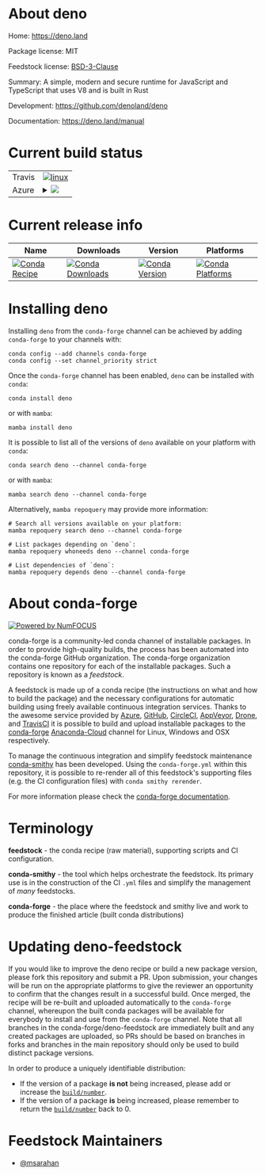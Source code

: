 About deno
==========

Home: https://deno.land

Package license: MIT

Feedstock license: [BSD-3-Clause](https://github.com/conda-forge/deno-feedstock/blob/main/LICENSE.txt)

Summary: A simple, modern and secure runtime for JavaScript and TypeScript that uses V8 and is built in Rust

Development: https://github.com/denoland/deno

Documentation: https://deno.land/manual

Current build status
====================


<table><tr>
    <td>Travis</td>
    <td>
      <a href="https://app.travis-ci.com/conda-forge/deno-feedstock">
        <img alt="linux" src="https://img.shields.io/travis/com/conda-forge/deno-feedstock/main.svg?label=Linux">
      </a>
    </td>
  </tr>
    
  <tr>
    <td>Azure</td>
    <td>
      <details>
        <summary>
          <a href="https://dev.azure.com/conda-forge/feedstock-builds/_build/latest?definitionId=14856&branchName=main">
            <img src="https://dev.azure.com/conda-forge/feedstock-builds/_apis/build/status/deno-feedstock?branchName=main">
          </a>
        </summary>
        <table>
          <thead><tr><th>Variant</th><th>Status</th></tr></thead>
          <tbody><tr>
              <td>linux_64</td>
              <td>
                <a href="https://dev.azure.com/conda-forge/feedstock-builds/_build/latest?definitionId=14856&branchName=main">
                  <img src="https://dev.azure.com/conda-forge/feedstock-builds/_apis/build/status/deno-feedstock?branchName=main&jobName=linux&configuration=linux_64_" alt="variant">
                </a>
              </td>
            </tr><tr>
              <td>linux_aarch64</td>
              <td>
                <a href="https://dev.azure.com/conda-forge/feedstock-builds/_build/latest?definitionId=14856&branchName=main">
                  <img src="https://dev.azure.com/conda-forge/feedstock-builds/_apis/build/status/deno-feedstock?branchName=main&jobName=linux&configuration=linux_aarch64_" alt="variant">
                </a>
              </td>
            </tr><tr>
              <td>linux_ppc64le</td>
              <td>
                <a href="https://dev.azure.com/conda-forge/feedstock-builds/_build/latest?definitionId=14856&branchName=main">
                  <img src="https://dev.azure.com/conda-forge/feedstock-builds/_apis/build/status/deno-feedstock?branchName=main&jobName=linux&configuration=linux_ppc64le_" alt="variant">
                </a>
              </td>
            </tr><tr>
              <td>osx_64</td>
              <td>
                <a href="https://dev.azure.com/conda-forge/feedstock-builds/_build/latest?definitionId=14856&branchName=main">
                  <img src="https://dev.azure.com/conda-forge/feedstock-builds/_apis/build/status/deno-feedstock?branchName=main&jobName=osx&configuration=osx_64_" alt="variant">
                </a>
              </td>
            </tr><tr>
              <td>osx_arm64</td>
              <td>
                <a href="https://dev.azure.com/conda-forge/feedstock-builds/_build/latest?definitionId=14856&branchName=main">
                  <img src="https://dev.azure.com/conda-forge/feedstock-builds/_apis/build/status/deno-feedstock?branchName=main&jobName=osx&configuration=osx_arm64_" alt="variant">
                </a>
              </td>
            </tr><tr>
              <td>win_64</td>
              <td>
                <a href="https://dev.azure.com/conda-forge/feedstock-builds/_build/latest?definitionId=14856&branchName=main">
                  <img src="https://dev.azure.com/conda-forge/feedstock-builds/_apis/build/status/deno-feedstock?branchName=main&jobName=win&configuration=win_64_" alt="variant">
                </a>
              </td>
            </tr>
          </tbody>
        </table>
      </details>
    </td>
  </tr>
</table>

Current release info
====================

| Name | Downloads | Version | Platforms |
| --- | --- | --- | --- |
| [![Conda Recipe](https://img.shields.io/badge/recipe-deno-green.svg)](https://anaconda.org/conda-forge/deno) | [![Conda Downloads](https://img.shields.io/conda/dn/conda-forge/deno.svg)](https://anaconda.org/conda-forge/deno) | [![Conda Version](https://img.shields.io/conda/vn/conda-forge/deno.svg)](https://anaconda.org/conda-forge/deno) | [![Conda Platforms](https://img.shields.io/conda/pn/conda-forge/deno.svg)](https://anaconda.org/conda-forge/deno) |

Installing deno
===============

Installing `deno` from the `conda-forge` channel can be achieved by adding `conda-forge` to your channels with:

```
conda config --add channels conda-forge
conda config --set channel_priority strict
```

Once the `conda-forge` channel has been enabled, `deno` can be installed with `conda`:

```
conda install deno
```

or with `mamba`:

```
mamba install deno
```

It is possible to list all of the versions of `deno` available on your platform with `conda`:

```
conda search deno --channel conda-forge
```

or with `mamba`:

```
mamba search deno --channel conda-forge
```

Alternatively, `mamba repoquery` may provide more information:

```
# Search all versions available on your platform:
mamba repoquery search deno --channel conda-forge

# List packages depending on `deno`:
mamba repoquery whoneeds deno --channel conda-forge

# List dependencies of `deno`:
mamba repoquery depends deno --channel conda-forge
```


About conda-forge
=================

[![Powered by
NumFOCUS](https://img.shields.io/badge/powered%20by-NumFOCUS-orange.svg?style=flat&colorA=E1523D&colorB=007D8A)](https://numfocus.org)

conda-forge is a community-led conda channel of installable packages.
In order to provide high-quality builds, the process has been automated into the
conda-forge GitHub organization. The conda-forge organization contains one repository
for each of the installable packages. Such a repository is known as a *feedstock*.

A feedstock is made up of a conda recipe (the instructions on what and how to build
the package) and the necessary configurations for automatic building using freely
available continuous integration services. Thanks to the awesome service provided by
[Azure](https://azure.microsoft.com/en-us/services/devops/), [GitHub](https://github.com/),
[CircleCI](https://circleci.com/), [AppVeyor](https://www.appveyor.com/),
[Drone](https://cloud.drone.io/welcome), and [TravisCI](https://travis-ci.com/)
it is possible to build and upload installable packages to the
[conda-forge](https://anaconda.org/conda-forge) [Anaconda-Cloud](https://anaconda.org/)
channel for Linux, Windows and OSX respectively.

To manage the continuous integration and simplify feedstock maintenance
[conda-smithy](https://github.com/conda-forge/conda-smithy) has been developed.
Using the ``conda-forge.yml`` within this repository, it is possible to re-render all of
this feedstock's supporting files (e.g. the CI configuration files) with ``conda smithy rerender``.

For more information please check the [conda-forge documentation](https://conda-forge.org/docs/).

Terminology
===========

**feedstock** - the conda recipe (raw material), supporting scripts and CI configuration.

**conda-smithy** - the tool which helps orchestrate the feedstock.
                   Its primary use is in the construction of the CI ``.yml`` files
                   and simplify the management of *many* feedstocks.

**conda-forge** - the place where the feedstock and smithy live and work to
                  produce the finished article (built conda distributions)


Updating deno-feedstock
=======================

If you would like to improve the deno recipe or build a new
package version, please fork this repository and submit a PR. Upon submission,
your changes will be run on the appropriate platforms to give the reviewer an
opportunity to confirm that the changes result in a successful build. Once
merged, the recipe will be re-built and uploaded automatically to the
`conda-forge` channel, whereupon the built conda packages will be available for
everybody to install and use from the `conda-forge` channel.
Note that all branches in the conda-forge/deno-feedstock are
immediately built and any created packages are uploaded, so PRs should be based
on branches in forks and branches in the main repository should only be used to
build distinct package versions.

In order to produce a uniquely identifiable distribution:
 * If the version of a package **is not** being increased, please add or increase
   the [``build/number``](https://docs.conda.io/projects/conda-build/en/latest/resources/define-metadata.html#build-number-and-string).
 * If the version of a package **is** being increased, please remember to return
   the [``build/number``](https://docs.conda.io/projects/conda-build/en/latest/resources/define-metadata.html#build-number-and-string)
   back to 0.

Feedstock Maintainers
=====================

* [@msarahan](https://github.com/msarahan/)

